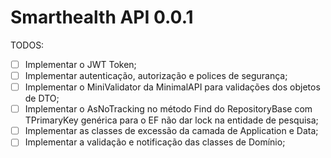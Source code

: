 # Smarthealth API 0.0.1

TODOS:
- [ ] Implementar o JWT Token;
- [ ] Implementar autenticação, autorização e polices de segurança;
- [ ] Implementar o MiniValidator da MinimalAPI para validações dos objetos de DTO;
- [ ] Implementar o AsNoTracking no método Find do RepositoryBase com TPrimaryKey genérica para o EF não dar lock na entidade de pesquisa;
- [ ] Implementar as classes de excessão da camada de Application e Data;
- [ ] Implementar a validação e notificação das classes de Domínio;
